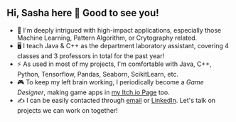 ## Hi, Sasha here 👋 Good to see you! 

<!--
**fatdumplingg/fatdumplingg** is a ✨ _special_ ✨ repository because its `README.md` (this file) appears on your GitHub profile.

Here are some ideas to get you started:

- 🔭 I’m currently working on ...
- 🌱 I’m currently learning ...
- 👯 I’m looking to collaborate on ...
- 🤔 I’m looking for help with ...
- 💬 Ask me about ...
- 📫 How to reach me: ...
- 😄 Pronouns: ...
- ⚡ Fun fact: ...
-->

- 🏫 I'm deeply intrigued with high-impact applications, especially those Machine Learning, Pattern Algorithm, or Crytography related. 
- 🖥️ I teach Java & C++ as the department laboratory assistant, covering 4 classes and 3 professors in total for the past year!
- ⚡ As used in most of my projects, I'm comfortable with Java, C++, Python, Tensorflow, Pandas, Seaborn, ScikitLearn, etc. 
- 🎮 To keep my left brain working, I periodically become a *Game Designer*, making game apps in [my Itch.io Page](https://littleshumai.itch.io/) too.
- ✍️ I can be easily contacted through [email](sashannbl@gmail.com) or [LinkedIn](www.linkedin.com/in/sashannbl). Let's talk on projects we can work on together!

